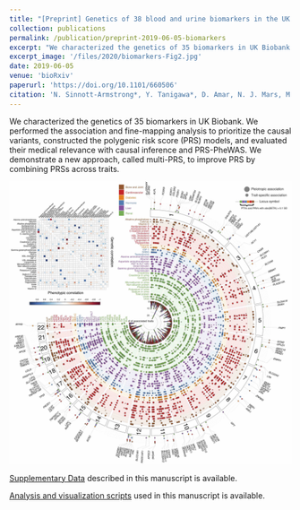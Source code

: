 ```yaml
---
title: "[Preprint] Genetics of 38 blood and urine biomarkers in the UK Biobank"
collection: publications
permalink: /publication/preprint-2019-06-05-biomarkers
excerpt: "We characterized the genetics of 35 biomarkers in UK Biobank. We performed the association and fine-mapping analysis to prioritize the causal variants, constructed the polygenic risk score (PRS) models, and evaluated their medical relevance with causal inference and PRS-PheWAS. We demonstrate a new approach, called multi-PRS, to improve PRS by combining PRSs across traits."
excerpt_image: '/files/2020/biomarkers-Fig2.jpg'
date: 2019-06-05
venue: 'bioRxiv'
paperurl: 'https://doi.org/10.1101/660506'
citation: 'N. Sinnott-Armstrong*, Y. Tanigawa*, D. Amar, N. J. Mars, M. Aguirre, G. R. Venkataraman, M. Wainberg, H. M. Ollila, J. P. Pirruccello, J. Qian, A. Shcherbina, FinnGen, F. Rodriguez, T. L. Assimes, V. Agarwala, R. Tibshirani, T. Hastie, S. Ripatti, J. K. Pritchard, M. J. Daly, M. A. Rivas, Genetics of 38 blood and urine biomarkers in the UK Biobank. bioRxiv, 660506 (2019).'
---
```

<!-- ispublishedpreprint: "True" -->

We characterized the genetics of 35 biomarkers in UK Biobank. We performed the association and fine-mapping analysis to prioritize the causal variants, constructed the polygenic risk score (PRS) models, and evaluated their medical relevance with causal inference and PRS-PheWAS. We demonstrate a new approach, called multi-PRS, to improve PRS by combining PRSs across traits.

![Biomarkers Fuji plot](/files/2020/biomarkers-Fig2.jpg)

[Supplementary Data](/resources/2020-biomarkers-data) described in this manuscript is available.

[Analysis and visualization scripts](/resources/2020-biomarkers-code) used in this manuscript is available.
